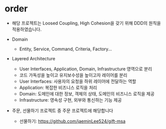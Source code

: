 # order

- 해당 프로젝트는 Loosed Coupling, High Cohesion을 갖기 위해 DDD의 원칙을 적용하였습니다.

- Domain
  - Entity, Service, Command, Criteria, Factory...

- Layered Architecture
  - User Interfaces, Application, Domain, Infrastructure 영역으로 분리
  - 코드 가독성을 높이고 유지보수성을 높이고자 레이어를 분리
  - User Interfaces: 사용자의 요청을 하위 레이어에 전달하는 역할 
  - Application: 복잡한 비즈니스 로직을 처리
  - Domain: 도메인에 대한 정보, 객체의 상태, 도메인의 비즈니스 로직을 제공
  - Infrastructure: 영속성 구현, 외부와 통신하는 기능 제공

- 주문, 선물하기 프로젝트 중 주문 프로젝트에 해당합니다
  - 선물하기: https://github.com/jaeminLee524/gift-msa
